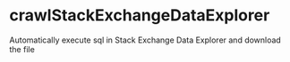 # crawlStackExchangeDataExplorer
Automatically execute sql in Stack Exchange Data Explorer and download the file
